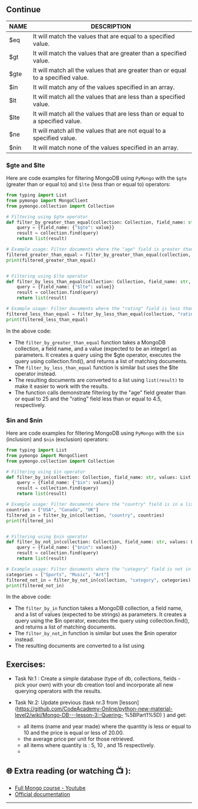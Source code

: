 ## Continue

<html><body>
<!--StartFragment-->

NAME | DESCRIPTION
-- | --
$eq | It will match the values that are equal to a specified value.
$gt | It will match the values that are greater than a specified value.
$gte | It will match all the values that are greater than or equal to a specified value.
$in | It will match any of the values specified in an array.
$lt | It will match all the values that are less than a specified value.
$lte | It will match all the values that are less than or equal to a specified value.
$ne | It will match all the values that are not equal to a specified value.
$nin | It will match none of the values specified in an array.

<!--EndFragment-->
</body>
</html>


###  $gte and $lte
Here are code examples for filtering MongoDB using `PyMongo` with the `$gte` (greater than or equal to) and `$lte` (less than or equal to) operators:

```python
from typing import List
from pymongo import MongoClient
from pymongo.collection import Collection

# Filtering using $gte operator
def filter_by_greater_than_equal(collection: Collection, field_name: str, value: int) -> List[dict]:
    query = {field_name: {"$gte": value}}
    result = collection.find(query)
    return list(result)

# Example usage: Filter documents where the "age" field is greater than or equal to 25
filtered_greater_than_equal = filter_by_greater_than_equal(collection, "age", 25)
print(filtered_greater_than_equal)


# Filtering using $lte operator
def filter_by_less_than_equal(collection: Collection, field_name: str, value: int) -> List[dict]:
    query = {field_name: {"$lte": value}}
    result = collection.find(query)
    return list(result)

# Example usage: Filter documents where the "rating" field is less than or equal to 4.5
filtered_less_than_equal = filter_by_less_than_equal(collection, "rating", 4.5)
print(filtered_less_than_equal)

```

In the above code:

 - The `filter_by_greater_than_equal` function takes a MongoDB collection, a field name, and a value (expected to be an integer) as parameters. It 
   creates 
   a query using the $gte operator, executes the query using collection.find(), and returns a list of matching documents.
 - The `filter_by_less_than_equal` function is similar but uses the $lte operator instead.
 - The resulting documents are converted to a list using `list(result)` to make it easier to work with the results.
 - The function calls demonstrate filtering by the "age" field greater than or equal to 25 and the "rating" field less than or equal to 4.5, 
   respectively.


###  $in and $nin
Here are code examples for filtering MongoDB using `PyMongo` with the `$in` (inclusion) and `$nin` (exclusion) operators:

```python
from typing import List
from pymongo import MongoClient
from pymongo.collection import Collection

# Filtering using $in operator
def filter_by_in(collection: Collection, field_name: str, values: List[str]) -> List[dict]:
    query = {field_name: {"$in": values}}
    result = collection.find(query)
    return list(result)

# Example usage: Filter documents where the "country" field is in a list of countries
countries = ["USA", "Canada", "UK"]
filtered_in = filter_by_in(collection, "country", countries)
print(filtered_in)


# Filtering using $nin operator
def filter_by_not_in(collection: Collection, field_name: str, values: List[str]) -> List[dict]:
    query = {field_name: {"$nin": values}}
    result = collection.find(query)
    return list(result)

# Example usage: Filter documents where the "category" field is not in a list of categories
categories = ["Sports", "Music", "Art"]
filtered_not_in = filter_by_not_in(collection, "category", categories)
print(filtered_not_in)

```

In the above code:

- The `filter_by_in` function takes a MongoDB collection, a field name, and a list of values (expected to be strings) as parameters. It creates a query 
  using the $in operator, executes the query using collection.find(), and returns a list of matching documents.
- The `filter_by_not`_in function is similar but uses the $nin operator instead.
- The resulting documents are converted to a list using


## Exercises: 

* Task Nr.1 :
  Create a simple database (type of db, collections, fields - pick your own) with your db creation tool and incorporate all new querying operators with the results.

* Task Nr.2: 
  Update previous (task nr.3 from [lesson](https://github.com/CodeAcademy-Online/python-new-material-level2/wiki/Mongo-DB---lesson-3:-Quering- 
  %5BPart1%5D) ) and get: 
  - all items (name and year made) where the quantity is less or equal to 10 and the price is equal or less of 20.00.
  - the average price per unit for those retrieved. 
  - all items where quantity is : 5, 10 , and 15 respectively.
  -   
 
## 🌐  Extra reading (or watching 📺 ):

* [Full Mongo course - Youtube](https://www.youtube.com/watch?v=c2M-rlkkT5o)
* [Official documentation](https://www.mongodb.com/docs/)
***
